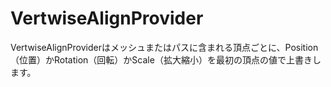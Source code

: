 # VertwiseAlignProvider

VertwiseAlignProviderはメッシュまたはパスに含まれる頂点ごとに、Position（位置）かRotation（回転）かScale（拡大縮小）を最初の頂点の値で上書きします。
